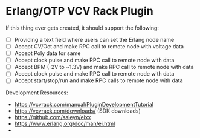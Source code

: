 # Erlang/OTP VCV Rack Plugin

If this thing ever gets created, it should support the following:
* [ ] Providing a text field where users can set the Erlang node name
* [ ] Accept CV/Oct and make RPC call to remote node with voltage data
* [ ] Accept Poly data for same
* [ ] Accept clock pulse and make RPC call to remote node with data
* [ ] Accept BPM (-2V to ~1.3V) and make RPC call to remote node with data
* [ ] Accept clock pulse and make RPC call to remote node with data
* [ ] Accept start/stop/run and make RPC calls to remote node with data

Development Resources:
* https://vcvrack.com/manual/PluginDevelopmentTutorial
* https://vcvrack.com/downloads/ (SDK downloads)
* https://github.com/saleyn/eixx
* https://www.erlang.org/doc/man/ei.html
* 

